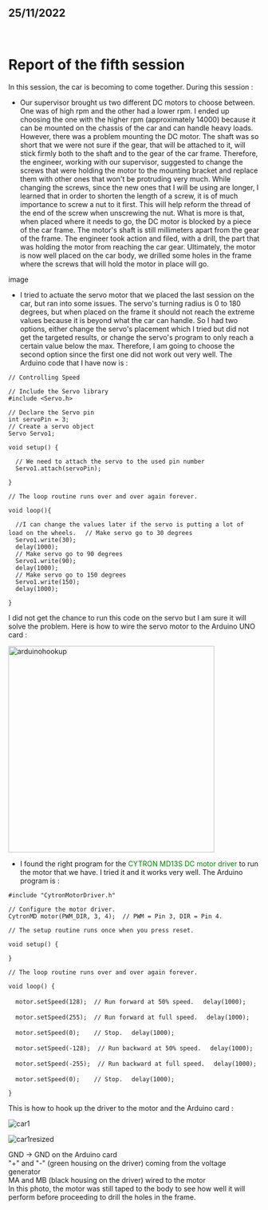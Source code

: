 ## 25/11/2022

<br />

# Report of the fifth session

In this session, the car is becoming to come together. During this session :

- Our supervisor brought us two different DC motors to choose between. One was of high rpm and the other had a lower rpm. I ended up choosing the one with the higher rpm (approximately 14000) because it can be mounted on the chassis of the car and can handle heavy loads. However, there was a problem mounting the DC motor. The shaft was so short that we were not sure if the gear, that will be attached to it, will stick firmly both to the shaft and to the gear of the car frame. Therefore, the engineer, working with our supervisor, suggested to change the screws that were holding the motor to the mounting bracket and replace them with other ones that won't be protruding very much. While changing the screws, since the new ones that I will be using are longer, I learned that in order to shorten the length of a screw, it is of much importance to screw a nut to it first. This will help reform the thread of the end of the screw when unscrewing the nut. What is more is that, when placed where it needs to go, the DC motor is blocked by a piece of the car frame. The motor's shaft is still millimeters apart from the gear of the frame. The engineer took action and filed, with a drill, the part that was holding the motor from reaching the car gear. Ultimately, the motor is now well placed on the car body, we drilled some holes in the frame where the screws that will hold the motor in place will go.<br />

image

- I tried to actuate the servo motor that we placed the last session on the car, but ran into some issues. The servo's turning radius is 0 to 180 degrees, but when placed on the frame it should not reach the extreme values because it is beyond what the car can handle. So I had two options, either change the servo's placement which I tried but did not get the targeted results, or change the servo's program to only reach a certain value below the max. Therefore, I am going to choose the second option since the first one did not work out very well. The Arduino code that I have now is :<br />


`// Controlling Speed`

`// Include the Servo library`<br />
`#include <Servo.h> `

`// Declare the Servo pin`<br />
`int servoPin = 3;`<br />
`// Create a servo object`<br />
`Servo Servo1;`
<br />

`void setup() {`<br />

`  // We need to attach the servo to the used pin number`<br />
`  Servo1.attach(servoPin);`<br />

`}`
<br />

`// The loop routine runs over and over again forever.`

`void loop(){`<br />

`  //I can change the values later if the servo is putting a lot of load on the wheels.`
`  // Make servo go to 30 degrees`<br />
`  Servo1.write(30);`<br />
`  delay(1000);`<br />
`  // Make servo go to 90 degrees`<br />
`  Servo1.write(90);`<br />
`  delay(1000);`<br />
`  // Make servo go to 150 degrees`<br />
`  Servo1.write(150);`<br />
`  delay(1000);`<br />

`}`
<br />

I did not get the chance to run this code on the servo but I am sure it will solve the problem. Here is how to wire the servo motor to the Arduino UNO card :

<img width="413" alt="arduinohookup" src="https://user-images.githubusercontent.com/115218309/204057145-02b51535-500c-445f-bb5b-434686d63692.png">

- I found the right program for the <span style="color: green"> CYTRON MD13S DC motor driver </span> to run the motor that we have. I tried it and it works very well. The Arduino program is :<br />

`#include "CytronMotorDriver.h"`

`// Configure the motor driver.`<br />
`CytronMD motor(PWM_DIR, 3, 4);  // PWM = Pin 3, DIR = Pin 4.`

`// The setup routine runs once when you press reset.`<br />

`void setup() {`
  
`}`

`// The loop routine runs over and over again forever.`<br />

`void loop() {`

`  motor.setSpeed(128);  // Run forward at 50% speed.`
`  delay(1000);`
  
`  motor.setSpeed(255);  // Run forward at full speed.`
`  delay(1000);`

`  motor.setSpeed(0);    // Stop.`
`  delay(1000);`

`  motor.setSpeed(-128);  // Run backward at 50% speed.`
`  delay(1000);`
  
`  motor.setSpeed(-255);  // Run backward at full speed.`
`  delay(1000);`

`  motor.setSpeed(0);    // Stop.`
`  delay(1000);`

`}`

This is how to hook up the driver to the motor and the Arduino card :

![car1](https://user-images.githubusercontent.com/115218309/204058441-67061811-326e-487a-99dd-ea400504eea1.jpg)

![car1resized](https://user-images.githubusercontent.com/115218309/204057228-445fed3b-7fb5-44d7-978e-d0858f2f73ab.jpg)

GND -> GND on the Arduino card <br />
"+" and "-" (green housing on the driver) coming from the voltage generator <br />
MA and MB (black housing on the driver) wired to the motor <br />
In this photo, the motor was still taped to the body to see how well it will perform before proceeding to drill the holes in the frame.
